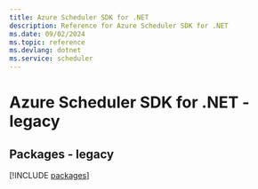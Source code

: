 ```yaml
---
title: Azure Scheduler SDK for .NET
description: Reference for Azure Scheduler SDK for .NET
ms.date: 09/02/2024
ms.topic: reference
ms.devlang: dotnet
ms.service: scheduler
---
```

# Azure Scheduler SDK for .NET - legacy
## Packages - legacy
[!INCLUDE [packages](scheduler-index.md)]